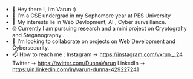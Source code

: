 - 👋 Hey there !, I’m Varun :)
- 🌱 I’m a CSE undergrad in my Sophomore year at PES University
- 👀 My interests lie in Web Devlopment, AI , Cyber surveillance.
- 🤓 Currently I am pursuing research and a mini project on Cryptograhy and Steganography .
- 💞️ I’m looking to collaborate on projects on Web Development and Cybersecurity.
- 📫 How to reach me :
        Instagram ->  https://instagram.com/vxrun._.24
        Twitter   ->  https://twitter.com/DunnaVarun
        LinkedIn  ->  https://in.linkedin.com/in/varun-dunna-429227241

<!---
vr0nik/vr0nik is a ✨ special ✨ repository because its `README.md` (this file) appears on your GitHub profile.
You can click the Preview link to take a look at your changes.
--->

